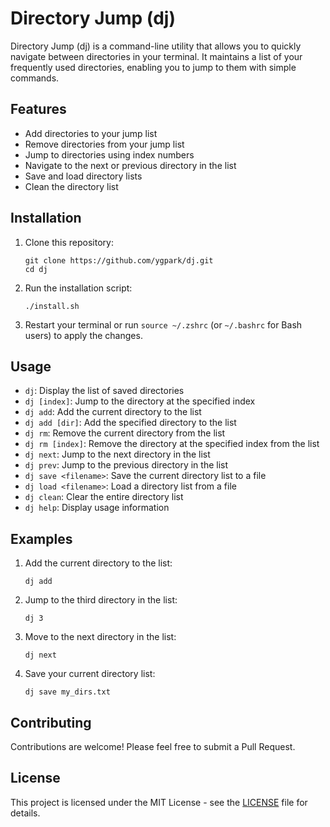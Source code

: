 # Directory Jump (dj)

Directory Jump (dj) is a command-line utility that allows you to quickly navigate between directories in your terminal. It maintains a list of your frequently used directories, enabling you to jump to them with simple commands.

## Features

- Add directories to your jump list
- Remove directories from your jump list
- Jump to directories using index numbers
- Navigate to the next or previous directory in the list
- Save and load directory lists
- Clean the directory list

## Installation

1. Clone this repository:

   ```
   git clone https://github.com/ygpark/dj.git
   cd dj
   ```

2. Run the installation script:

   ```
   ./install.sh
   ```

3. Restart your terminal or run `source ~/.zshrc` (or `~/.bashrc` for Bash users) to apply the changes.

## Usage

- `dj`: Display the list of saved directories
- `dj [index]`: Jump to the directory at the specified index
- `dj add`: Add the current directory to the list
- `dj add [dir]`: Add the specified directory to the list
- `dj rm`: Remove the current directory from the list
- `dj rm [index]`: Remove the directory at the specified index from the list
- `dj next`: Jump to the next directory in the list
- `dj prev`: Jump to the previous directory in the list
- `dj save <filename>`: Save the current directory list to a file
- `dj load <filename>`: Load a directory list from a file
- `dj clean`: Clear the entire directory list
- `dj help`: Display usage information

## Examples

1. Add the current directory to the list:

   ```
   dj add
   ```

2. Jump to the third directory in the list:

   ```
   dj 3
   ```

3. Move to the next directory in the list:

   ```
   dj next
   ```

4. Save your current directory list:
   ```
   dj save my_dirs.txt
   ```

## Contributing

Contributions are welcome! Please feel free to submit a Pull Request.

## License

This project is licensed under the MIT License - see the [LICENSE](LICENSE) file for details.
